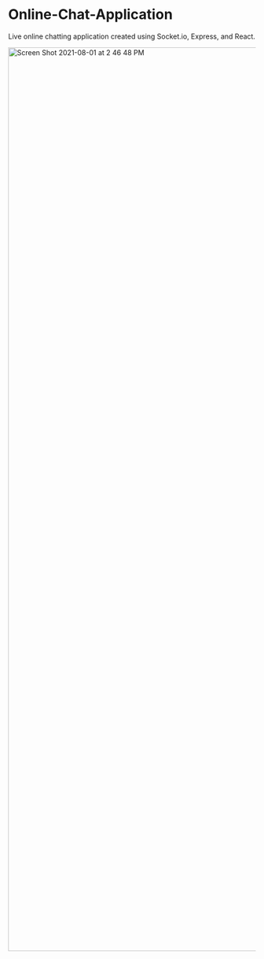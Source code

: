 # Online-Chat-Application

Live online chatting application created using Socket.io, Express, and React.

<img width="1835" alt="Screen Shot 2021-08-01 at 2 46 48 PM" src="https://user-images.githubusercontent.com/77026758/127782037-7cea36b1-af0b-4e71-9e64-a9a71194af4f.png">
